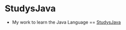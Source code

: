 # StudysJava

- My work to learn the Java Language == [StudysJava](https://github.com/a1zuws/StudysJava)
